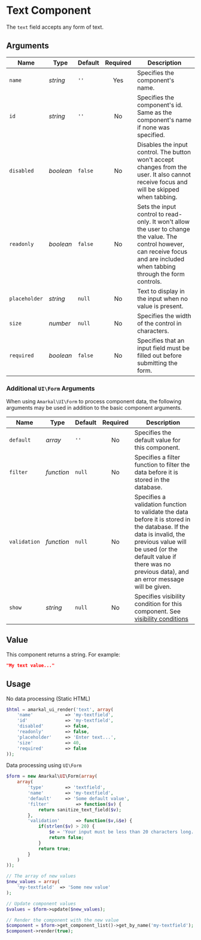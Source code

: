 # Text Component

The `text` field accepts any form of text.

## Arguments

Name | Type | Default | Required | Description
---|---|---|:---:|---
`name`|*string*|`''`|Yes|Specifies the component's name.
`id`|*string*|`''`|No|Specifies the component's id. Same as the component's name if none was specified.
`disabled`|*boolean*|`false`|No|Disables the input control. The button won't accept changes from the user. It also cannot receive focus and will be skipped when tabbing.
`readonly`|*boolean*|`false`|No|Sets the input control to read-only. It won't allow the user to change the value. The control however, can receive focus and are included when tabbing through the form controls.
`placeholder`|*string*|`null`|No|Text to display in the input when no value is present.
`size`|*number*|`null`|No|Specifies the width of the control in characters.
`required`|*boolean*|`false`|No|Specifies that an input field must be filled out before submitting the form.

### Additional `UI\Form` Arguments

When using `Amarkal\UI\Form` to process component data, the following arguments may be used in addition to the basic component arguments.

Name | Type | Default | Required | Description
---|---|---|:---:|---
`default`|*array*|`''`|No|Specifies the default value for this component.
`filter`|*function*|`null`|No|Specifies a filter function to filter the data before it is stored in the database.
`validation`|*function*|`null`|No|Specifies a validation function to validate the data before it is stored in the database. If the data is invalid, the previous value will be used (or the default value if there was no previous data), and an error message will be given.
`show`|*string*|`null`|No|Specifies visibility condition for this component. See [visibility conditions](../../../../#visibility-conditions)

## Value

This component returns a string. For example:

```json
"My text value..."
```

## Usage

No data processing (Static HTML)

```php
$html = amarkal_ui_render('text', array(
    'name'            => 'my-textfield',
    'id'              => 'my-textfield',
    'disabled'        => false,
    'readonly'        => false,
    'placeholder'     => 'Enter text...',
    'size'            => 40,
    'required'        => false
));
```

Data processing using `UI\Form`

```php
$form = new Amarkal\UI\Form(array(
    array(
        'type'        => 'textfield',
        'name'        => 'my-textfield',
        'default'     => 'Some default value',
        'filter'          => function($v) {
            return sanitize_text_field($v);
        },
        'validation'      => function($v,&$e) {
            if(strlen($v) > 20) {
                $e = 'Your input must be less than 20 characters long.';
                return false;
            }
            return true;
        }
    )
));

// The array of new values
$new_values = array(
    'my-textfield'  => 'Some new value'
);

// Update component values
$values = $form->update($new_values);

// Render the component with the new value
$component = $form->get_component_list()->get_by_name('my-textfield');
$component->render(true);
```
